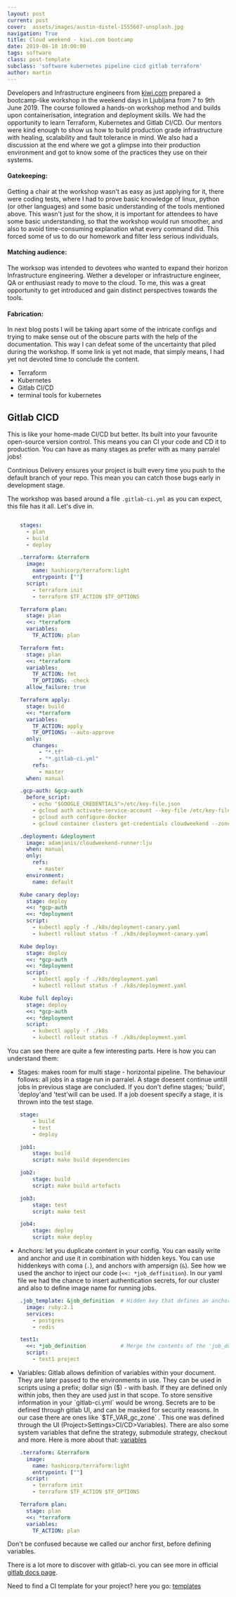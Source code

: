 ```yaml
---
layout: post
current: post
cover:  assets/images/austin-distel-1555607-unsplash.jpg
navigation: True
title: Cloud weekend - kiwi.com bootcamp
date: 2019-06-10 10:00:00
tags: software
class: post-template
subclass: 'software kubernetes pipeline cicd gitlab terraform'
author: martin
---
```



Developers and Infrastructure engineers from [kiwi.com](http://kiwi.com) prepared a bootcamp-like workshop in the weekend days in Ljubljana from 7 to 9th June 2019. The course followed a hands-on workshop method and builds upon containerisation, integration and deployment skills. We had the opportunity to learn Terraform, Kubernetes and Gitlab CI/CD. Our mentors were kind enough to show us how to build production grade infrastructure with healing, scalability and fault tolerance in mind. We also had a discussion at the end where we got a glimpse into their production environment and got to know some of the practices they use on their systems.

#### Gatekeeping:

Getting a chair at the workshop wasn't as easy as just applying for it, there were coding tests, where I had to prove basic knowledge of linux, python (or other languages) and some basic understanding of the tools mentioned above. This wasn't just for the show, it is important for attendees to have some basic understanding, so that the workshop would run smoother, and also to avoid time-consuming explanation what every command did. This forced some of us to do our homework and filter less serious individuals.

#### Matching audience:

The worksop was intended to devotees who wanted to expand their horizon Infrastructure engineering. Wether a developer or infrastructure engineer, QA or enthusiast ready to move to the cloud. To me, this was a great opportunity to get introduced and gain distinct perspectives towards the tools.

#### Fabrication:

In next blog posts I will be taking apart some of the intricate configs and trying to make sense out of the obscure parts with the help of the documentation. This way I can defeat some of the uncertainty that piled during the workshop. If some link is yet not made, that simply means, I had yet not devoted time to conclude the content.

- Terraform
- Kubernetes
- Gitlab CI/CD
- terminal tools for kubernetes

## Gitlab CICD

This is like your home-made CI/CD but better. Its built into your favourite open-source version control. This means you can CI your code and CD it to production. You can have as many stages as prefer with as many parralel jobs!  

Continious Delivery ensures your project is built every time you push to the default branch of your repo. This mean you can catch those bugs early in development stage.

The workshop was based around a file `.gitlab-ci.yml` as you can expect, this file has it all. Let's dive in.

``` yaml

    stages:
      - plan
      - build
      - deploy

    .terraform: &terraform
      image:
        name: hashicorp/terraform:light
        entrypoint: [""]
      script:
        - terraform init
        - terraform $TF_ACTION $TF_OPTIONS

    Terraform plan:
      stage: plan
      <<: *terraform
      variables:
        TF_ACTION: plan

    Terraform fmt:
      stage: plan
      <<: *terraform
      variables:
        TF_ACTION: fmt
        TF_OPTIONS: -check
      allow_failure: true

    Terraform apply:
      stage: build
      <<: *terraform
      variables:
        TF_ACTION: apply
        TF_OPTIONS: --auto-approve
      only:
        changes:
          - "*.tf"
          - "*.gitlab-ci.yml"
        refs:
          - master
      when: manual

    .gcp-auth: &gcp-auth
      before_script:
        - echo "$GOOGLE_CREDENTIALS">/etc/key-file.json
        - gcloud auth activate-service-account --key-file /etc/key-file.json
        - gcloud auth configure-docker
        - gcloud container clusters get-credentials cloudweekend --zone $TF_VAR_gc_zone --project $TF_VAR_gc_project || echo "cluster probably does not exist yet"

    .deployment: &deployment
      image: adamjanis/cloudweekend-runner:lju
      when: manual
      only:
        refs:
          - master
      environment:
        name: default

    Kube canary deploy:
      stage: deploy
      <<: *gcp-auth
      <<: *deployment
      script:
        - kubectl apply -f ./k8s/deployment-canary.yaml
        - kubectl rollout status -f ./k8s/deployment-canary.yaml

    Kube deploy:
      stage: deploy
      <<: *gcp-auth
      <<: *deployment
      script:
        - kubectl apply -f ./k8s/deployment.yaml
        - kubectl rollout status -f ./k8s/deployment.yaml

    Kube full deploy:
      stage: deploy
      <<: *gcp-auth
      <<: *deployment
      script:
        - kubectl apply -f ./k8s
        - kubectl rollout status -f ./k8s/deployment.yaml

```


You can see there are quite a few interesting parts. Here is how you can understand them:

- Stages: makes room for multi stage - horizontal pipeline. The behaviour follows: all jobs in a stage run in parralel. A stage doesent continue untill jobs in previous stage are concluded. If you don't define stages; 'build', 'deploy'and 'test'will can be used. If a job doesent specify a stage, it is thrown into the test stage.

``` yaml
    stage:
    	- build
    	- test
    	- deploy

    job1:
    	stage: build
    	script: make build dependencies

    job2:
    	stage: build
    	script: make build artefacts

    job3:
    	stage: test
    	script: make test

    job4:
    	stage: deploy
    	script: make deploy
```

- Anchors: let you duplicate content in your config. You can easily write and anchor and use it in combination with hidden keys. You can use hiddenkeys with coma (`.`), and anchors with ampersign (`&`). See how we used the anchor to inject our code (` <<: *job_deffinition `). In our yaml file we had the chance to insert authentication secrets, for our cluster and also to define image name for running jobs.

``` yaml
    .job_template: &job_definition  # Hidden key that defines an anchor named 'job_definition'
      image: ruby:2.1
      services:
        - postgres
        - redis

    test1:
      <<: *job_definition           # Merge the contents of the 'job_definition' alias
      script:
        - test1 project
```
- Variables: Gitlab allows definition of variables within your document. They are later passed to the environments in use. They can be used in scripts using a prefix; dollar sign ($) - with bash. If they are defined only within jobs, then they are used just in that scope. To store sensitive information in your `gitlab-ci.yml` would be wrong. Secrets are to be defined through gitlab UI, and can be masked for security reasons. In our case there are ones like  `$TF_VAR_gc_zone` . This one was defined through the UI (Project>Settings>CI/CD>Variables). There are also some system variables that define the strategy, submodule strategy, checkout and more. Here is more about that: [variables]([https://docs.gitlab.com/ee/ci/yaml/#git-strategy](https://docs.gitlab.com/ee/ci/yaml/#git-strategy))


``` yaml
    .terraform: &terraform
      image:
        name: hashicorp/terraform:light
        entrypoint: [""]
      script:
        - terraform init
        - terraform $TF_ACTION $TF_OPTIONS

    Terraform plan:
      stage: plan
      <<: *terraform
      variables:
        TF_ACTION: plan
```


Don't be confused because we called our anchor first, before defining variables.

There is a lot more to discover with gitlab-ci. you can see more in official [gitlab docs page]([https://docs.gitlab.com/ee/ci/introduction/](https://docs.gitlab.com/ee/ci/introduction/)).

Need to find a CI template for your project? here you go: [templates]([https://gitlab.com/gitlab-org/gitlab-ce/tree/master/lib/gitlab/ci/templates](https://gitlab.com/gitlab-org/gitlab-ce/tree/master/lib/gitlab/ci/templates))
